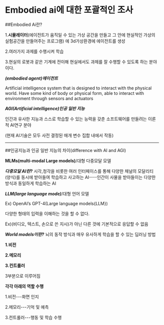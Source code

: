 # Embodied ai에 대한 포괄적인 조사
##Embodied Ai란?

1.**시뮬레이터**(에이전트가 움직일 수 있는 가상 공간을 만들고 그 안에 현실적인 가상의 실험공간을 만들어주는 프로그램)
에 3d가상환경에 에이전트를 생성 

2.여러가지 과제를 수행시켜 학습

3.현실의 로봇과 같은 기계에 전이해 현실에서도 과제를 잘 수행할 수 있도록 하는 분야이다.

***(embodied agent)에이전트***

 Artificial intelligence system that is designed to interact with the physical world. Have some kind of body or physical form, able to interact with environment through sensors and actuators

***AGI(Artificial intelligence)인공 일반 지능***

인간과 유사한 지능과 스스로 학습할 수 있는 능력을 갖춘 소프트웨어를 만들려는 이론적 AI연구 분야 

(현재 AI기술은 모두 사전 결정된 매개 변수 집합 내에서 작동)

----------------------------------------------------------------
##인공지능과 인공 일반 지능의 차이(difference with AI and AGI)

**MLMs(multi-modal Large models)**/대형 다중모달 모델

***다중모달 AI란?***
시각,청각을 비롯한 여러 인터페이스를 통해 다양한 채널의 모달리티(양식)를 동시에 받아들여 학습하고 사고하는 AI----인간이 사물을 받아들이는 다양한 방식과 동일하게 학습하는 AI


***LLM(large language mode)***/대형 언어 모델

Ex) OpenAI’s GPT-4(Large language models{LLM})
 
 다양한 형태의 입력을 이해하는 것을 할 수 없다. 

Ex)(비디오, 텍스트, 손으로 쓴 지시)가 아닌 다른 것에 기본적으로 응답할 수 없음


***World models이란?***
뇌의 동작 방식과 매우 유사하게 학습을 할 수 있는 딥러닝 방법

**1.비전** 

**2.메모리** 

**3.컨트롤러**

 3부분으로 이루어짐

**각각 아래의 역할 수행**

1.비전---화면 인지 
 
2.메모리---기억 및 예측 
 
3.컨트롤러---행동 및 학습 수행




<!--stackedit_data:
eyJoaXN0b3J5IjpbLTU5NTIwMDE5Miw2NTU5ODYwMF19
-->